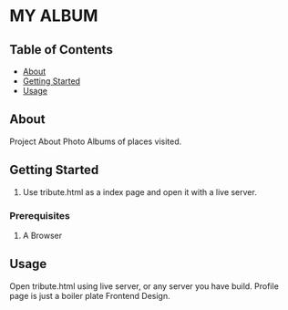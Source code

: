 # MY ALBUM

## Table of Contents

- [About](#about)
- [Getting Started](#getting_started)
- [Usage](#usage)

## About <a name = "about"></a>

Project About Photo Albums of places visited.

## Getting Started <a name = "getting_started"></a>

1. Use tribute.html as a index page and open it with a live server.

### Prerequisites

1. A Browser

## Usage <a name = "usage"></a>

Open tribute.html using live server, or any server you have build.
Profile page is just a boiler plate Frontend Design.

